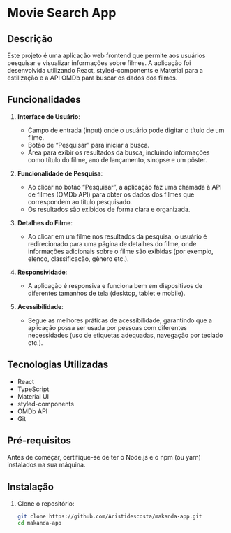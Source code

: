 # Movie Search App

## Descrição
Este projeto é uma aplicação web frontend que permite aos usuários pesquisar e visualizar informações sobre filmes. A aplicação foi desenvolvida utilizando React, styled-components e Material para a estilização e a API OMDb para buscar os dados dos filmes.

## Funcionalidades
1. **Interface de Usuário**:
   - Campo de entrada (input) onde o usuário pode digitar o título de um filme.
   - Botão de “Pesquisar” para iniciar a busca.
   - Área para exibir os resultados da busca, incluindo informações como título do filme, ano de lançamento, sinopse e um pôster.

2. **Funcionalidade de Pesquisa**:
   - Ao clicar no botão “Pesquisar”, a aplicação faz uma chamada à API de filmes (OMDb API) para obter os dados dos filmes que correspondem ao título pesquisado.
   - Os resultados são exibidos de forma clara e organizada.

3. **Detalhes do Filme**:
   - Ao clicar em um filme nos resultados da pesquisa, o usuário é redirecionado para uma página de detalhes do filme, onde informações adicionais sobre o filme são exibidas (por exemplo, elenco, classificação, gênero etc.).

4. **Responsividade**:
   - A aplicação é responsiva e funciona bem em dispositivos de diferentes tamanhos de tela (desktop, tablet e mobile).

5. **Acessibilidade**:
   - Segue as melhores práticas de acessibilidade, garantindo que a aplicação possa ser usada por pessoas com diferentes necessidades (uso de etiquetas adequadas, navegação por teclado etc.).

## Tecnologias Utilizadas
- React
- TypeScript 
- Material UI
- styled-components
- OMDb API
- Git

## Pré-requisitos
Antes de começar, certifique-se de ter o Node.js e o npm (ou yarn) instalados na sua máquina.

## Instalação
1. Clone o repositório:
   ```bash
   git clone https://github.com/Aristidescosta/makanda-app.git
   cd makanda-app
